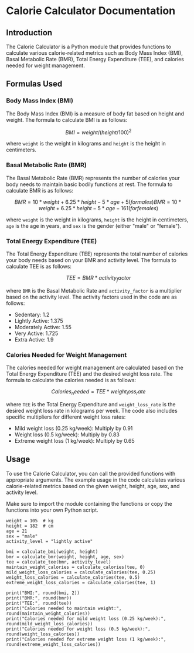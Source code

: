 # Calorie Calculator Documentation

## Introduction

The Calorie Calculator is a Python module that provides functions to calculate various calorie-related metrics such as Body Mass Index (BMI), Basal Metabolic Rate (BMR), Total Energy Expenditure (TEE), and calories needed for weight management.

## Formulas Used

### Body Mass Index (BMI)

The Body Mass Index (BMI) is a measure of body fat based on height and weight. The formula to calculate BMI is as follows:

$$
BMI = weight / (height / 100)^2
$$

where `weight` is the weight in kilograms and `height` is the height in centimeters.

### Basal Metabolic Rate (BMR)

The Basal Metabolic Rate (BMR) represents the number of calories your body needs to maintain basic bodily functions at rest. The formula to calculate BMR is as follows:

$$
BMR = 10 * weight + 6.25 * height - 5 * age + 5 (for males)
BMR = 10 * weight + 6.25 * height - 5 * age - 161 (for females)
$$

where `weight` is the weight in kilograms, `height` is the height in centimeters, `age` is the age in years, and `sex` is the gender (either "male" or "female").

### Total Energy Expenditure (TEE)

The Total Energy Expenditure (TEE) represents the total number of calories your body needs based on your BMR and activity level. The formula to calculate TEE is as follows:

$$
TEE = BMR * activity_factor
$$

where `BMR` is the Basal Metabolic Rate and `activity_factor` is a multiplier based on the activity level. The activity factors used in the code are as follows:

- Sedentary: 1.2
- Lightly Active: 1.375
- Moderately Active: 1.55
- Very Active: 1.725
- Extra Active: 1.9

### Calories Needed for Weight Management

The calories needed for weight management are calculated based on the Total Energy Expenditure (TEE) and the desired weight loss rate. The formula to calculate the calories needed is as follows:

$$
Calories_needed = TEE * weight_loss_rate
$$

where `TEE` is the Total Energy Expenditure and `weight_loss_rate` is the desired weight loss rate in kilograms per week. The code also includes specific multipliers for different weight loss rates:

- Mild weight loss (0.25 kg/week): Multiply by 0.91
- Weight loss (0.5 kg/week): Multiply by 0.83
- Extreme weight loss (1 kg/week): Multiply by 0.65

## Usage

To use the Calorie Calculator, you can call the provided functions with appropriate arguments. The example usage in the code calculates various calorie-related metrics based on the given weight, height, age, sex, and activity level.

Make sure to import the module containing the functions or copy the functions into your own Python script.

```
weight = 105  # kg
height = 182  # cm
age = 21
sex = "male"
activity_level = "lightly active"

bmi = calculate_bmi(weight, height)
bmr = calculate_bmr(weight, height, age, sex)
tee = calculate_tee(bmr, activity_level)
maintain_weight_calories = calculate_calories(tee, 0)
mild_weight_loss_calories = calculate_calories(tee, 0.25)
weight_loss_calories = calculate_calories(tee, 0.5)
extreme_weight_loss_calories = calculate_calories(tee, 1)

print("BMI:", round(bmi, 2))
print("BMR:", round(bmr))
print("TEE:", round(tee))
print("Calories needed to maintain weight:", round(maintain_weight_calories))
print("Calories needed for mild weight loss (0.25 kg/week):", round(mild_weight_loss_calories))
print("Calories needed for weight loss (0.5 kg/week):", round(weight_loss_calories))
print("Calories needed for extreme weight loss (1 kg/week):", round(extreme_weight_loss_calories))
```